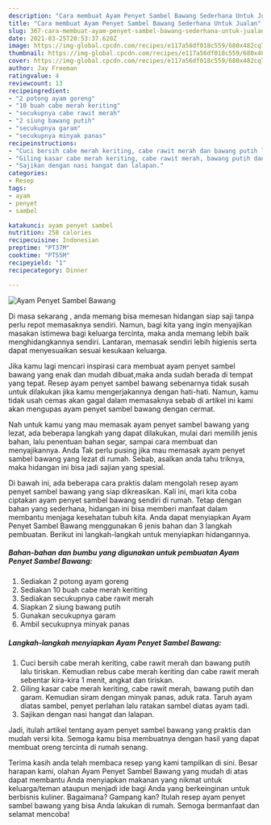 ```yaml
---
description: "Cara membuat Ayam Penyet Sambel Bawang Sederhana Untuk Jualan"
title: "Cara membuat Ayam Penyet Sambel Bawang Sederhana Untuk Jualan"
slug: 367-cara-membuat-ayam-penyet-sambel-bawang-sederhana-untuk-jualan
date: 2021-03-25T20:53:37.620Z
image: https://img-global.cpcdn.com/recipes/e117a56df018c559/680x482cq70/ayam-penyet-sambel-bawang-foto-resep-utama.jpg
thumbnail: https://img-global.cpcdn.com/recipes/e117a56df018c559/680x482cq70/ayam-penyet-sambel-bawang-foto-resep-utama.jpg
cover: https://img-global.cpcdn.com/recipes/e117a56df018c559/680x482cq70/ayam-penyet-sambel-bawang-foto-resep-utama.jpg
author: Jay Freeman
ratingvalue: 4
reviewcount: 13
recipeingredient:
- "2 potong ayam goreng"
- "10 buah cabe merah keriting"
- "secukupnya cabe rawit merah"
- "2 siung bawang putih"
- "secukupnya garam"
- "secukupnya minyak panas"
recipeinstructions:
- "Cuci bersih cabe merah keriting, cabe rawit merah dan bawang putih lalu tiriskan. Kemudian rebus cabe merah keriting dan cabe rawit merah sebentar kira-kira 1 menit, angkat dan tiriskan."
- "Giling kasar cabe merah keriting, cabe rawit merah, bawang putih dan garam. Kemudian siram dengan minyak panas, aduk rata. Taruh ayam diatas sambel, penyet perlahan lalu ratakan sambel diatas ayam tadi."
- "Sajikan dengan nasi hangat dan lalapan."
categories:
- Resep
tags:
- ayam
- penyet
- sambel

katakunci: ayam penyet sambel 
nutrition: 258 calories
recipecuisine: Indonesian
preptime: "PT37M"
cooktime: "PT55M"
recipeyield: "1"
recipecategory: Dinner

---
```



![Ayam Penyet Sambel Bawang](https://img-global.cpcdn.com/recipes/e117a56df018c559/680x482cq70/ayam-penyet-sambel-bawang-foto-resep-utama.jpg)

Di masa  sekarang , anda memang bisa memesan hidangan siap saji tanpa perlu repot memasaknya sendiri. Namun, bagi kita yang ingin menyajikan masakan istimewa bagi keluarga tercinta, maka anda memang lebih baik menghidangkannya sendiri. Lantaran, memasak sendiri lebih higienis serta dapat menyesuaikan sesuai kesukaan keluarga.

Jika kamu lagi mencari inspirasi cara membuat ayam penyet sambel bawang yang enak dan mudah dibuat,maka anda sudah berada di tempat yang tepat. Resep ayam penyet sambel bawang  sebenarnya tidak susah untuk dilakukan jika kamu mengerjakannya dengan hati-hati. Namun, kamu tidak usah cemas akan gagal dalam memasaknya 
sebab di artikel ini kami akan mengupas ayam penyet sambel bawang dengan cermat.  



Nah untuk kamu yang mau memasak ayam penyet sambel bawang yang lezat, ada beberapa langkah yang dapat dilakukan, mulai dari memilih jenis bahan, lalu penentuan bahan segar, sampai cara membuat dan menyajikannya. Anda Tak perlu pusing jika mau memasak ayam penyet sambel bawang yang lezat di rumah. Sebab, asalkan anda  tahu triknya, maka hidangan ini bisa jadi sajian yang spesial.

Di bawah ini, ada beberapa cara praktis  dalam mengolah resep ayam penyet sambel bawang yang siap dikreasikan. Kali ini, mari kita coba ciptakan ayam penyet sambel bawang sendiri di rumah. Tetap dengan bahan yang sederhana, hidangan ini bisa memberi manfaat dalam membantu menjaga kesehatan tubuh kita. Anda dapat menyiapkan Ayam Penyet Sambel Bawang menggunakan 6 jenis bahan dan 3 langkah pembuatan. Berikut ini langkah-langkah untuk menyiapkan hidangannya.

<!--inarticleads1-->

##### Bahan-bahan dan bumbu yang digunakan untuk pembuatan Ayam Penyet Sambel Bawang:

1. Sediakan 2 potong ayam goreng
1. Sediakan 10 buah cabe merah keriting
1. Sediakan secukupnya cabe rawit merah
1. Siapkan 2 siung bawang putih
1. Gunakan secukupnya garam
1. Ambil secukupnya minyak panas




<!--inarticleads2-->

##### Langkah-langkah menyiapkan Ayam Penyet Sambel Bawang:

1. Cuci bersih cabe merah keriting, cabe rawit merah dan bawang putih lalu tiriskan. Kemudian rebus cabe merah keriting dan cabe rawit merah sebentar kira-kira 1 menit, angkat dan tiriskan.
1. Giling kasar cabe merah keriting, cabe rawit merah, bawang putih dan garam. Kemudian siram dengan minyak panas, aduk rata. Taruh ayam diatas sambel, penyet perlahan lalu ratakan sambel diatas ayam tadi.
1. Sajikan dengan nasi hangat dan lalapan.




Jadi, itulah artikel tentang  ayam penyet sambel bawang  yang praktis dan mudah versi kita. Semoga kamu bisa membuatnya dengan hasil yang dapat membuat oreng tercinta di rumah senang. 

Terima kasih anda telah membaca resep yang kami tampilkan di sini. Besar harapan kami, olahan  Ayam Penyet Sambel Bawang yang mudah di atas dapat membantu Anda menyiapkan makanan yang nikmat untuk keluarga/teman ataupun menjadi ide bagi Anda yang berkeinginan untuk berbisnis kuliner. Bagaimana? Gampang kan? Itulah resep ayam penyet sambel bawang yang bisa Anda lakukan di rumah. Semoga bermanfaat dan selamat mencoba!

